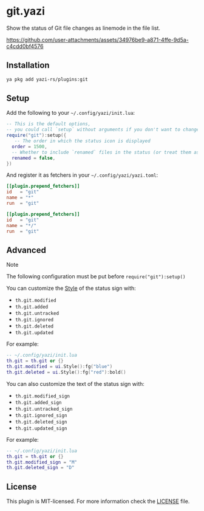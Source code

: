 # git.yazi

Show the status of Git file changes as linemode in the file list.

https://github.com/user-attachments/assets/34976be9-a871-4ffe-9d5a-c4cdd0bf4576

## Installation

```sh
ya pkg add yazi-rs/plugins:git
```

## Setup

Add the following to your `~/.config/yazi/init.lua`:

```lua
-- This is the default options,
-- you could call `setup` without arguments if you don't want to change them.
require("git"):setup({
   -- The order in which the status icon is displayed
  order = 1500,
  -- Whether to include `renamed` files in the status (or treat them as `deleted` and `added`)
  renamed = false,
})
```

And register it as fetchers in your `~/.config/yazi/yazi.toml`:

```toml
[[plugin.prepend_fetchers]]
id   = "git"
name = "*"
run  = "git"

[[plugin.prepend_fetchers]]
id   = "git"
name = "*/"
run  = "git"
```

## Advanced

> [!NOTE]  
> The following configuration must be put before `require("git"):setup()`

You can customize the [Style](https://yazi-rs.github.io/docs/plugins/layout#style) of the status sign with:

- `th.git.modified`
- `th.git.added`
- `th.git.untracked`
- `th.git.ignored`
- `th.git.deleted`
- `th.git.updated`

For example:

```lua
-- ~/.config/yazi/init.lua
th.git = th.git or {}
th.git.modified = ui.Style():fg("blue")
th.git.deleted = ui.Style():fg("red"):bold()
```

You can also customize the text of the status sign with:

- `th.git.modified_sign`
- `th.git.added_sign`
- `th.git.untracked_sign`
- `th.git.ignored_sign`
- `th.git.deleted_sign`
- `th.git.updated_sign`

For example:

```lua
-- ~/.config/yazi/init.lua
th.git = th.git or {}
th.git.modified_sign = "M"
th.git.deleted_sign = "D"
```

## License

This plugin is MIT-licensed. For more information check the [LICENSE](LICENSE) file.
